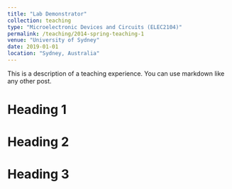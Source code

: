 ```yaml
---
title: "Lab Demonstrator"
collection: teaching
type: "Microelectronic Devices and Circuits (ELEC2104)"
permalink: /teaching/2014-spring-teaching-1
venue: "University of Sydney"
date: 2019-01-01
location: "Sydney, Australia"
---
```


This is a description of a teaching experience. You can use markdown like any other post.

Heading 1
======

Heading 2
======

Heading 3
======